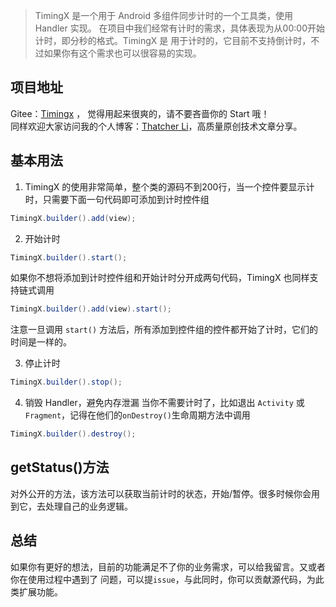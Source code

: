 > TimingX 是一个用于 Android 多组件同步计时的一个工具类，使用 Handler 实现。
在项目中我们经常有计时的需求，具体表现为从00:00开始计时，即分秒的格式。TimingX 是
用于计时的，它目前不支持倒计时，不过如果你有这个需求也可以很容易的实现。

## 项目地址
Gitee：[Timingx](https://gitee.com/lishu1108/android_study/blob/master/helper/src/main/java/cn/blogss/helper/TimingX.java) ，
觉得用起来很爽的，请不要吝啬你的 Start 哦！ <br>
同样欢迎大家访问我的个人博客：[Thatcher Li](http://blogss.cn)，高质量原创技术文章分享。

## 基本用法
1. TimingX 的使用非常简单，整个类的源码不到200行，当一个控件要显示计时，只需要下面一句代码即可添加到计时控件组
```java
TimingX.builder().add(view);
```

2. 开始计时
```java
TimingX.builder().start();
```
如果你不想将添加到计时控件组和开始计时分开成两句代码，TimingX 也同样支持链式调用
```java
TimingX.builder().add(view).start();
```
注意一旦调用 `start()` 方法后，所有添加到控件组的控件都开始了计时，它们的时间是一样的。

3. 停止计时
```java
TimingX.builder().stop();
```
4. 销毁 Handler，避免内存泄漏
当你不需要计时了，比如退出 `Activity` 或 `Fragment`，记得在他们的`onDestroy()`生命周期方法中调用
```java
TimingX.builder().destroy();
```

## getStatus()方法
对外公开的方法，该方法可以获取当前计时的状态，开始/暂停。很多时候你会用到它，去处理自己的业务逻辑。

## 总结
如果你有更好的想法，目前的功能满足不了你的业务需求，可以给我留言。又或者你在使用过程中遇到了
问题，可以提`issue`，与此同时，你可以贡献源代码，为此类扩展功能。